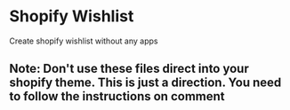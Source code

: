 # Shopify Wishlist
Create shopify wishlist without any apps

## Note: Don't use these files direct into your shopify theme. This is just a direction. You need to follow the instructions on comment
